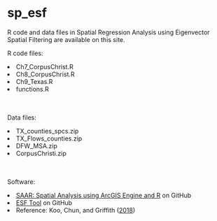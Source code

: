 # sp_esf
R code and data files in Spatial Regression Analysis using Eigenvector Spatial Filtering are available on this site. 

R code files: <br>
  <li>Ch7_CorpusChrist.R <br>
  <li>Ch8_CorpusChrist.R <br>
  <li>Ch9_Texas.R <br>    
  <li>functions.R <br>
<br>
<br>

Data files: <br>
  <li>TX_counties_spcs.zip <br>
  <li>TX_Flows_counties.zip <br>
  <li>DFW_MSA.zip <br>
  <li>CorpusChristi.zip <br>
 <br>
 <br>
 
Software: <br>
  <li><a href="http://TheSAAR.github.io">SAAR: Spatial Analysis using ArcGIS Engine and R</a> <a> on GitHub</a> <br>
  <li><a href="https://github.com/esftool/esftool">ESF Tool</a><a> on GitHub</a> <br>
  <li><a> Reference: Koo, Chun, and Griffith (</a><a href="http://dx.doi.org/10.1111/tgis.12452">2018</a><a>)</a <br>
